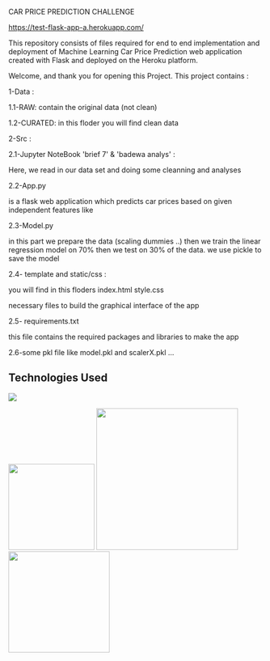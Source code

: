 CAR PRICE PREDICTION CHALLENGE

https://test-flask-app-a.herokuapp.com/

This repository consists of files required for end to end implementation and deployment of Machine Learning Car Price Prediction web application created with Flask and deployed on the Heroku platform.

Welcome, and thank you for opening this Project. This project contains :

1-Data :

1.1-RAW: contain the original data (not clean)

1.2-CURATED: in this floder you will find clean data

2-Src :

2.1-Jupyter NoteBook 'brief 7' & 'badewa analys' : 

Here, we read in our data set and doing some cleanning and analyses

2.2-App.py

is a flask web application which predicts car prices based on given independent features like 

2.3-Model.py

in this part we prepare the data (scaling dummies ..) then we train the linear regression model on 70% then we test on 30% of the data.
we use pickle to save the model

2.4- template and static/css :

you will find in this floders index.html style.css 

necessary files to build the graphical interface of the app

2.5- requirements.txt

this file contains the required packages and libraries to make the app 

2.6-some pkl file like model.pkl and scalerX.pkl ...

## Technologies Used

![](https://forthebadge.com/images/badges/made-with-python.svg)

[<img target="_blank" src="https://flask.palletsprojects.com/en/1.1.x/_images/flask-logo.png" width=170>](https://flask.palletsprojects.com/en/1.1.x/) [<img target="_blank" src="https://number1.co.za/wp-content/uploads/2017/10/gunicorn_logo-300x85.png" width=280>](https://gunicorn.org) [<img target="_blank" src="https://scikit-learn.org/stable/_static/scikit-learn-logo-small.png" width=200>](https://scikit-learn.org/stable/) 




